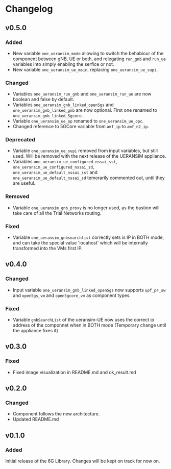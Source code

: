 # Changelog

## v0.5.0
### Added
- New variable `one_ueransim_mode` allowing to switch the behabiour of the component between gNB, UE or both, and relegating `run_gnb` and `run_ue` variables into simply enabling the serfice or not.
- New variable `one_ueransim_ue_msin`, replacing `one_ueransim_ue_supi`.
### Changed
- Variables `one_ueransim_run_gnb` and `one_ueransim_run_ue` are now boolean and false by default.
- Variables `one_ueransim_gnb_linked_open5gs` and `one_ueransim_gnb_linked_gnb` are now optional. First one renamed to `one_ueransim_gnb_linked_5gcore`.
- Variable `one_ueransim_ue_op` renamed to `one_ueransim_ue_opc`.
- Changed reference to 5GCore variable from `amf_ip` to `amf_n2_ip`.
### Deprecated
- Variable `one_ueransim_ue_supi` removed from input variables, but still used. Will be removed with the next release of the UERANSIM appliance.
- Variables `one_ueransim_ue_configured_nssai_sst`, `one_ueransim_ue_configured_nssai_sd`, `one_ueransim_ue_default_nssai_sst` and `one_ueransim_ue_default_nssai_sd` temorarily commented out, until they are useful.
### Removed
- Variable `one_ueransim_gnb_proxy` is no longer used, as the bastion will take care of all the Trial Networks routing.
### Fixed
- Variable `one_ueransim_gnbsearchlist` correctly sets is IP in BOTH mode, and can take the special value 'locahost' which will be internally transformed into the VMs first IP.


## v0.4.0
### Changed
- Input variable `one_ueransim_gnb_linked_open5gs` now supports `upf_p4_sw` and `open5gs_vm` and `open5gcore_vm` as component types.
### Fixed
- Variable `gnbSearchList` of the ueransim-UE now uses the correct ip address of the componnet when in BOTH mode (Temporary change until the appliance fixes it)


## v0.3.0
### Fixed
- Fixed image visualization in README.md and ok_result.md


## v0.2.0
### Changed
- Component follows the new architecture.
- Updated README.md


## v0.1.0
### Added
Initial release of the 6G Library. Changes will be kept on track for now on.
